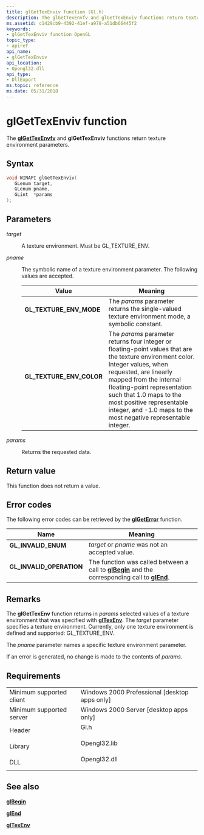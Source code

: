 ```yaml
---
title: glGetTexEnviv function (Gl.h)
description: The glGetTexEnvfv and glGetTexEnviv functions return texture environment parameters.
ms.assetid: c1429cb9-4392-41ef-a978-a51db66445f2
keywords:
- glGetTexEnviv function OpenGL
topic_type:
- apiref
api_name:
- glGetTexEnviv
api_location:
- Opengl32.dll
api_type:
- DllExport
ms.topic: reference
ms.date: 05/31/2018
---
```


# glGetTexEnviv function

The [**glGetTexEnvfv**](glgettexenvfv.md) and **glGetTexEnviv** functions return texture environment parameters.

## Syntax


```C++
void WINAPI glGetTexEnviv(
   GLenum target,
   GLenum pname,
   GLint  *params
);
```



## Parameters

<dl> <dt>

*target* 
</dt> <dd>

A texture environment. Must be GL\_TEXTURE\_ENV.

</dd> <dt>

*pname* 
</dt> <dd>

The symbolic name of a texture environment parameter. The following values are accepted.



| Value                                                                                                                                                                                | Meaning                                                                                                                                                                                                                                                                                                                                              |
|--------------------------------------------------------------------------------------------------------------------------------------------------------------------------------------|------------------------------------------------------------------------------------------------------------------------------------------------------------------------------------------------------------------------------------------------------------------------------------------------------------------------------------------------------|
| <span id="GL_TEXTURE_ENV_MODE"></span><span id="gl_texture_env_mode"></span><dl> <dt>**GL\_TEXTURE\_ENV\_MODE**</dt> </dl>    | The *params* parameter returns the single-valued texture environment mode, a symbolic constant.<br/>                                                                                                                                                                                                                                           |
| <span id="GL_TEXTURE_ENV_COLOR"></span><span id="gl_texture_env_color"></span><dl> <dt>**GL\_TEXTURE\_ENV\_COLOR**</dt> </dl> | The *params* parameter returns four integer or floating-point values that are the texture environment color. Integer values, when requested, are linearly mapped from the internal floating-point representation such that 1.0 maps to the most positive representable integer, and -1.0 maps to the most negative representable integer.<br/> |



 

</dd> <dt>

*params* 
</dt> <dd>

Returns the requested data.

</dd> </dl>

## Return value

This function does not return a value.

## Error codes

The following error codes can be retrieved by the [**glGetError**](glgeterror.md) function.



| Name                                                                                                  | Meaning                                                                                                                               |
|-------------------------------------------------------------------------------------------------------|---------------------------------------------------------------------------------------------------------------------------------------|
| <dl> <dt>**GL\_INVALID\_ENUM**</dt> </dl>      | *target* or *pname* was not an accepted value.<br/>                                                                             |
| <dl> <dt>**GL\_INVALID\_OPERATION**</dt> </dl> | The function was called between a call to [**glBegin**](glbegin.md) and the corresponding call to [**glEnd**](glend.md).<br/> |



## Remarks

The **glGetTexEnv** function returns in *params* selected values of a texture environment that was specified with [**glTexEnv**](gltexenv-functions.md). The *target* parameter specifies a texture environment. Currently, only one texture environment is defined and supported: GL\_TEXTURE\_ENV.

The *pname* parameter names a specific texture environment parameter.

If an error is generated, no change is made to the contents of *params*.

## Requirements



|                                     |                                                                                         |
|-------------------------------------|-----------------------------------------------------------------------------------------|
| Minimum supported client<br/> | Windows 2000 Professional \[desktop apps only\]<br/>                              |
| Minimum supported server<br/> | Windows 2000 Server \[desktop apps only\]<br/>                                    |
| Header<br/>                   | <dl> <dt>Gl.h</dt> </dl>         |
| Library<br/>                  | <dl> <dt>Opengl32.lib</dt> </dl> |
| DLL<br/>                      | <dl> <dt>Opengl32.dll</dt> </dl> |



## See also

<dl> <dt>

[**glBegin**](glbegin.md)
</dt> <dt>

[**glEnd**](glend.md)
</dt> <dt>

[**glTexEnv**](gltexenv-functions.md)
</dt> </dl>

 

 





